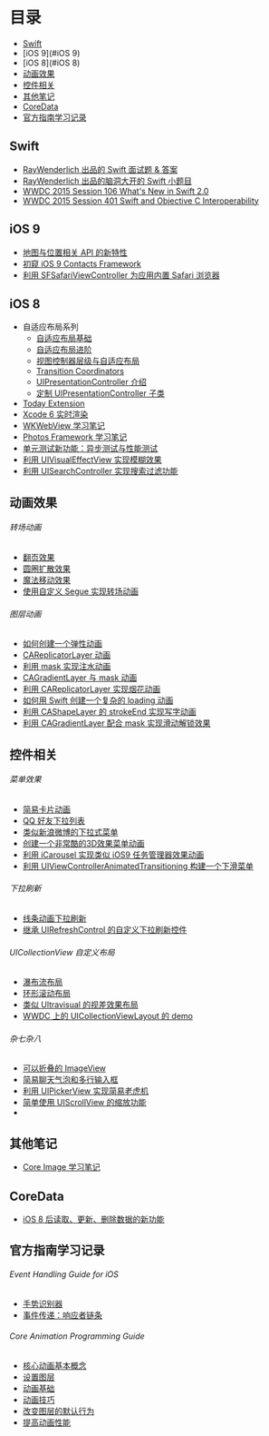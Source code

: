 # 目录

- [Swift](#Swift)
- [iOS 9](#iOS 9)
- [iOS 8](#iOS 8)
- [动画效果](#Animations)
- [控件相关](#Controls)
- [其他笔记](#Other)
- [CoreData](CoreData)
- [官方指南学习记录](#Programming_Guide)

<a name="Swift"></a>
## Swift

- [RayWenderlich 出品的 Swift 面试题 & 答案](https://github.com/949478479/Learning-Notes/tree/Swift-Interview-Questions-and-Answers)
- [RayWenderlich 出品的脑洞大开的 Swift 小题目](https://github.com/949478479/Learning-Notes/tree/Are-You-a-Swift-Ninja)
- [WWDC 2015 Session 106 What's New in Swift 2.0](https://github.com/949478479/Learning-Notes/tree/WWDC-2015-Session-106-What%E2%80%99s-New-in-Swift)
- [WWDC 2015 Session 401 Swift and Objective C Interoperability](https://github.com/949478479/Learning-Notes/tree/WWDC-2015-Session-401-Swift-and-Objective-C-Interoperability)

<a name="iOS 9"></a>
## iOS 9

- [地图与位置相关 API 的新特性](https://github.com/949478479/Learning-Notes/tree/Location-and-Mapping-in-iOS-9)
- [初窥 iOS 9 Contacts Framework](https://github.com/949478479/Learning-Notes/tree/A-First-Look-at-Contacts-Framework-in-iOS-9)
- [利用 SFSafariViewController 为应用内置 Safari 浏览器](https://github.com/949478479/Learning-Notes/tree/SFSafariViewControllerDemo)

<a name="iOS 8"></a>
## iOS 8

- 自适应布局系列
    - [自适应布局基础](https://github.com/949478479/iOS-8-by-Tutorials-Study-Notes/tree/Beginning-Adaptive-Layout)
    - [自适应布局进阶](https://github.com/949478479/iOS-8-by-Tutorials-Study-Notes/blob/Intermediate-Adaptive-Layout/README.md)
    - [视图控制器层级与自适应布局](https://github.com/949478479/iOS-8-by-Tutorials-Study-Notes/blob/Adaptive-View-Controller-Hierarchies/README.md)
    - [Transition Coordinators](https://github.com/949478479/iOS-8-by-Tutorials-Study-Notes/tree/Transition-Coordinators)
    - [UIPresentationController 介绍](https://github.com/949478479/iOS-8-by-Tutorials-Study-Notes/tree/Introducing-Presentation-Controllers)
    - [定制 UIPresentationController 子类](https://github.com/949478479/iOS-8-by-Tutorials-Study-Notes/blob/Custom-Presentations/README.md)
- [Today Extension](https://github.com/949478479/iOS-8-by-Tutorials-Study-Notes/tree/Today-Extension)
- [Xcode 6 实时渲染](https://github.com/949478479/iOS-8-by-Tutorials-Study-Notes/tree/Beginning-Live-Rendering)
- [WKWebView 学习笔记](https://github.com/949478479/iOS-8-by-Tutorials-Study-Notes/tree/WKWebView)
- [Photos Framework 学习笔记](https://github.com/949478479/iOS-8-by-Tutorials-Study-Notes/tree/Photos-Framework)
- [单元测试新功能：异步测试与性能测试](https://github.com/949478479/iOS-8-by-Tutorials-Study-Notes/tree/Asynchronous-And-Performance-Testing)
- [利用 UIVisualEffectView 实现模糊效果](https://github.com/949478479/iOS-8-by-Tutorials-Study-Notes/tree/Visual-Effects)
- [利用 UISearchController 实现搜索过滤功能](https://github.com/949478479/Learning-Notes/tree/UISearchControllerDemo)

<a name="Animations"></a>
## 动画效果

###### 转场动画

- [翻页效果](https://github.com/949478479/Learning-Notes/tree/FlipTransionAnimation)
- [圆圈扩散效果](https://github.com/949478479/Learning-Notes/tree/PingTransitionAnimation)
- [魔法移动效果](https://github.com/949478479/Learning-Notes/tree/MagicMoveAnimation)
- [使用自定义 Segue 实现转场动画](https://github.com/949478479/Learning-Notes/tree/CustomSegue)

###### 图层动画

- [如何创建一个弹性动画](https://github.com/949478479/Learning-Notes/tree/How-To-Create-an-Elastic-Animation-with-Swift)
- [CAReplicatorLayer 动画](https://github.com/949478479/Learning-Notes/tree/Creating-animations-with-CAReplicatorLayer)
- [利用 mask 实现注水动画](https://github.com/949478479/Learning-Notes/tree/MaskAnimationDemo)
- [CAGradientLayer 与 mask 动画](https://github.com/949478479/Learning-Notes/tree/Fun-with-Gradients-and-Masks)
- [利用 CAReplicatorLayer 实现烟花动画](https://github.com/949478479/Learning-Notes/tree/UberworksAnimation)
- [如何用 Swift 创建一个复杂的 loading 动画](https://github.com/949478479/Learning-Notes/tree/SBLoader)
- [利用 CAShapeLayer 的 strokeEnd 实现写字动画](https://github.com/949478479/Learning-Notes/tree/WritingAnimation)
- [利用 CAGradientLayer 配合 mask 实现滑动解锁效果](https://github.com/949478479/Learning-Notes/tree/SlideToUnlock)

<a name="Controls"></a>
## 控件相关

###### 菜单效果

- [简易卡片动画](https://github.com/949478479/Animations-Study/tree/CardAnimation)
- [QQ 好友下拉列表](https://github.com/949478479/Learning-Notes/tree/QQFriendListDemo)
- [类似新浪微博的下拉式菜单](https://github.com/949478479/Learning-Notes/tree/DropdownMenu)
- [创建一个非常酷的3D效果菜单动画](https://github.com/949478479/Animations-Study/tree/Taasky)
- [利用 iCarousel 实现类似 iOS9 任务管理器效果动画](https://github.com/949478479/Animations-Study/tree/CardAnimationByiCarousel)
- [利用 UIViewControllerAnimatedTransitioning 构建一个下滑菜单](https://github.com/949478479/Animations-Study/tree/SlideDownMenu)

###### 下拉刷新

- [线条动画下拉刷新](https://github.com/949478479/Learning-Notes/tree/CurveRefreshControl)
- [继承 UIRefreshControl 的自定义下拉刷新控件](https://github.com/949478479/Learning-Notes/tree/Building-a-Custom-Pull-To-Refresh-Control)

###### UICollectionView 自定义布局

- [瀑布流布局](https://github.com/949478479/Learning-Notes/tree/UICollectionView-Custom-Layout-Tutorial-Pinterest)
- [环形滚动布局](https://github.com/949478479/Learning-Notes/tree/CircularCollectionView)
- [类似 Ultravisual 的视差效果布局](https://github.com/949478479/Learning-Notes/tree/Ultravisual)
- [WWDC 上的 UICollectionViewLayout 的 demo](https://github.com/949478479/Learning-Notes/tree/CollectionViewLayoutDemo)

###### 杂七杂八

- [可以折叠的 ImageView](https://github.com/949478479/Animations-Study/tree/FoldingImageView)
- [简易聊天气泡和多行输入框](https://github.com/949478479/Learning-Notes/tree/ChatUIDemo)
- [利用 UIPickerView 实现简易老虎机](https://github.com/949478479/Learning-Notes/tree/SlotMachine)
- [简单使用 UIScrollView 的缩放功能](https://github.com/949478479/Learning-Notes/tree/UIScrollViewZoomDemo)
- 
<a name="Other"></a>
## 其他笔记

- [Core Image 学习笔记](https://github.com/949478479/Learning-Notes/tree/CoreImageNotes)

<a name="CoreData"></a>
## CoreData

- [iOS 8 后读取、更新、删除数据的新功能](https://github.com/949478479/Learning-Notes/blob/CoreData/CoreData_fetching_new_features.md)

<a name="Programming_Guide"></a>
## 官方指南学习记录

###### Event Handling Guide for iOS

- [手势识别器](https://github.com/949478479/Learning-Notes/blob/Programming-Guide-Notes/Event-Handling-Guide-for-iOS/Gesture-Recognizers.md)
- [事件传递：响应者链条](https://github.com/949478479/Learning-Notes/blob/Programming-Guide-Notes/Event-Handling-Guide-for-iOS/Event-Delivery-The-Responder-Chain.md)

###### Core Animation Programming Guide

- [核心动画基本概念](https://github.com/949478479/Learning-Notes/blob/Programming-Guide-Notes/Core-Animation-Programming-Guide/Core-Animation-Basics.md)
- [设置图层](https://github.com/949478479/Learning-Notes/blob/Programming-Guide-Notes/Core-Animation-Programming-Guide/Setting-Up-Layer-Objects.md)
- [动画基础](https://github.com/949478479/Learning-Notes/blob/Programming-Guide-Notes/Core-Animation-Programming-Guide/Animating-Layer-Content.md)
- [动画技巧](https://github.com/949478479/Learning-Notes/blob/Programming-Guide-Notes/Core-Animation-Programming-Guide/Advanced-Animation-Tricks.md)
- [改变图层的默认行为](https://github.com/949478479/Learning-Notes/blob/Programming-Guide-Notes/Core-Animation-Programming-Guide/Changing-a-Layer%E2%80%99s-Default-Behavior.md)
- [提高动画性能](https://github.com/949478479/Learning-Notes/blob/Programming-Guide-Notes/Core-Animation-Programming-Guide/Improving-Animation-Performance.md)
